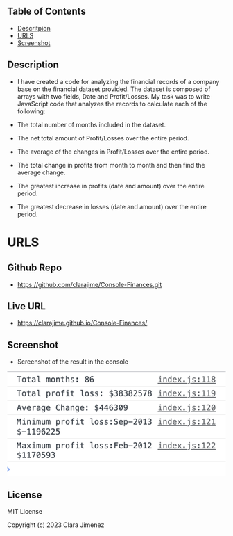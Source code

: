 ## Table of Contents
* [Descritpion](#description)
* [URLS](#urls)
* [Screenshot](#screenshot)

## Description
*  I have created a code for analyzing the financial records of a company base on the financial dataset provided. The dataset is composed of arrays with two fields, Date and Profit/Losses. 
My task was to write JavaScript code that analyzes the records to calculate each of the following:

* The total number of months included in the dataset.

* The net total amount of Profit/Losses over the entire period.

* The average of the changes in Profit/Losses over the entire period.

* The total change in profits from month to month and then find the average change.

* The greatest increase in profits (date and amount) over the entire period.

* The greatest decrease in losses (date and amount) over the entire period.


# URLS
## Github Repo
* https://github.com/clarajime/Console-Finances.git

## Live URL
* https://clarajime.github.io/Console-Finances/

## Screenshot
* Screenshot of the result in the console

![alt text](assets/Demo2.PNG)


## License 
MIT License

Copyright (c) 2023 Clara Jimenez

